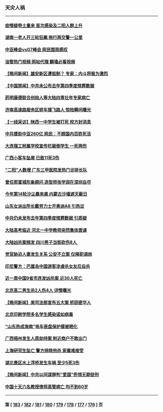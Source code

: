 ### 天灾人祸
---
#### [疫情疑卷土重来 首次感染及二阳人群上升](../../pages/ncid280/n14001168.md?05220845) 
#### [湖南一老人开三轮狂飙 拖行两交警一公里](../../pages/ncid280/n14000929.md?05220845) 
#### [中亚峰会vsG7峰会 网民围观感叹](../../pages/ncid280/n14000885.md?05220845) 
#### [油管热门视频 网站代理 翻墙必看视频](http://138.2.39.72:81/youtube.html?epic-marker?05220845)
#### [【晚间新闻】雄安新区遭抵制？ 专家：内斗将极为激烈](../../pages/ncid280/n14000812.md?05220845) 
#### [【中国禁闻】中共未公布去年第四季度殡葬数据](../../pages/ncid280/n14000520.md?05220845) 
#### [药明康德联合创始人等大陆四青壮年专家病亡](../../pages/ncid280/n14000732.md?05220845) 
#### [济南高速路服务区轿车撞飞路人 惊险瞬间曝光](../../pages/ncid280/n14000495.md?05220845) 
#### [【一线采访】陕西一中学生被打死 校方封消息](../../pages/ncid280/n14000472.md?05220845) 
#### [中共援助中亚260亿 网民：不顾国内百姓死活](../../pages/ncid280/n14000310.md?05220845) 
#### [大连理工附属学校宣传栏砸倒学生 一死两伤](../../pages/ncid280/n14000284.md?05220845) 
#### [广西小客车坠崖 已致11死3伤](../../pages/ncid280/n14000227.md?05220845) 
#### [“二阳”人数增 广东三甲医院发热门诊排长队](../../pages/ncid280/n14000090.md?05220845) 
#### [曾任郭富城形象顾问 造型师张学润在深圳自尽](../../pages/ncid280/n13999934.md?05220845) 
#### [今年第14轮沙尘暴来袭 内蒙古沙墙遮天蔽日](../../pages/ncid280/n13999855.md?05220845) 
#### [山东女派出所长戴劳力士开奥迪A8 引热议](../../pages/ncid280/n13999520.md?05220845) 
#### [中共仍未发布去年第四季度殡葬数据 引质疑](../../pages/ncid280/n13999583.md?05220845) 
#### [大陆高考临近 河北一中学教师突然集体罢课](../../pages/ncid280/n13999584.md?05220845) 
#### [大陆凶杀案频发 四川男子当街砍伤8人 ](../../pages/ncid280/n13999528.md?05220845) 
#### [党官胁迫人妻发生关系 公安不立案 仅降职调岗](../../pages/ncid280/n13998808.md?05220845) 
#### [印尼警方：巴厘岛中国游客涉虐杀女友后自杀](../../pages/ncid280/n13998995.md?05220845) 
#### [近一周中国9省市连发凶杀案 近30人死亡](../../pages/ncid280/n13998998.md?05220845) 
#### [北京高二男生杀2人伤4人 详情曝光](../../pages/ncid280/n13998828.md?05220845) 
#### [【晚间新闻】美司法部宣布五大案 抓窃密华人](../../pages/ncid280/n13998792.md?05220845) 
#### [北京印刷学院多名学生感染诺如病毒](../../pages/ncid280/n13998633.md?05220845) 
#### [“山东热成海南”电车表盘保护膜被晒化](../../pages/ncid280/n13998342.md?05220845) 
#### [广西梧州发生人质劫持案 附近商户不敢出门](../../pages/ncid280/n13998283.md?05220845) 
#### [上海研究生坠亡 警方排除他杀 家属难接受](../../pages/ncid280/n13998204.md?05220845) 
#### [湖北景区水上浮桥发生车祸  至少5死3伤](../../pages/ncid280/n13998074.md?05220845) 
#### [【晚间新闻】中共以间谍罪判“爱国”侨领无期徒刑](../../pages/ncid280/n13998014.md?05220845) 
#### [中国十天六名教授律师高管病亡 均不到60岁](../../pages/ncid280/n13997864.md?05220845) 

---
#### 第 [ [183](./183.md?05220845) / [182](./182.md?05220845) / [181](./181.md?05220845) / [180](./180.md?05220845) / [179](./179.md?05220845) / [178](./178.md?05220845) / [177](./177.md?05220845) / [176](./176.md?05220845) ] 页
